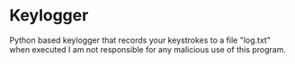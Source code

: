 # Keylogger
Python based keylogger that records your keystrokes to a file "log.txt" when executed
I am not responsible for any malicious use of this program.
